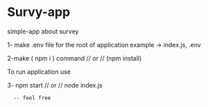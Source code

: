 # Survy-app
simple-app about survey

1- make .env file for the root of application example -> index.js, .env 

2-make ( npm i ) command // or // (npm install) 

  To run application use 

3- npm start  // or // node index.js 


      -- feel free
